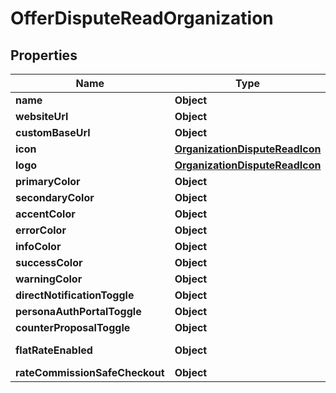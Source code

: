 

# OfferDisputeReadOrganization


## Properties

| Name | Type | Description | Notes |
|------------ | ------------- | ------------- | -------------|
|**name** | **Object** |  |  [optional] |
|**websiteUrl** | **Object** |  |  [optional] |
|**customBaseUrl** | **Object** |  |  [optional] |
|**icon** | [**OrganizationDisputeReadIcon**](OrganizationDisputeReadIcon.md) |  |  [optional] |
|**logo** | [**OrganizationDisputeReadIcon**](OrganizationDisputeReadIcon.md) |  |  [optional] |
|**primaryColor** | **Object** |  |  [optional] |
|**secondaryColor** | **Object** |  |  [optional] |
|**accentColor** | **Object** |  |  [optional] |
|**errorColor** | **Object** |  |  [optional] |
|**infoColor** | **Object** |  |  [optional] |
|**successColor** | **Object** |  |  [optional] |
|**warningColor** | **Object** |  |  [optional] |
|**directNotificationToggle** | **Object** |  |  |
|**personaAuthPortalToggle** | **Object** |  |  |
|**counterProposalToggle** | **Object** |  |  |
|**flatRateEnabled** | **Object** |  |  [optional] [readonly] |
|**rateCommissionSafeCheckout** | **Object** |  |  |



